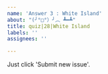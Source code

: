 ```yaml
---
name: 'Answer 3 : White Island'
about: "(╯°□°）╯︵ ┻━┻"
title: quiz|28|White Island
labels: ''
assignees: ''

---
```


Just click 'Submit new issue'.
